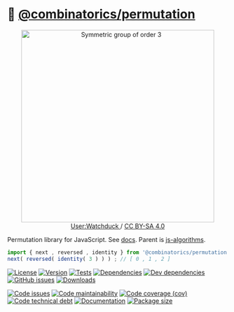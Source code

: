 :seat: [@combinatorics/permutation](https://computational-combinatorics.github.io/permutation)
==

<p align="center">
<a href="https://commons.wikimedia.org/wiki/File:Symmetric_group_3;_Cayley_table;_matrices.svg">
<img alt="Symmetric group of order 3" src="https://upload.wikimedia.org/wikipedia/commons/e/e0/Symmetric_group_3;_Cayley_table;_matrices.svg" width="440">
</a><br/>
<a href="https://en.wikipedia.org/wiki/User:Watchduck">
User:Watchduck
</a>
/
<a href="https://creativecommons.org/licenses/by-sa/4.0">CC BY-SA 4.0</a>
</p>

Permutation library for JavaScript.
See [docs](https://computational-combinatorics.github.io/permutation).
Parent is [js-algorithms](https://github.com/make-github-pseudonymous-again/js-algorithms).

```js
import { next , reversed , identity } from '@combinatorics/permutation' ;
next( reversed( identity( 3 ) ) ) ; // [ 0 , 1 , 2 ]
```

[![License](https://img.shields.io/github/license/computational-combinatorics/permutation.svg)](https://raw.githubusercontent.com/computational-combinatorics/permutation/main/LICENSE)
[![Version](https://img.shields.io/npm/v/@combinatorics/permutation.svg)](https://www.npmjs.org/package/@combinatorics/permutation)
[![Tests](https://img.shields.io/github/workflow/status/computational-combinatorics/permutation/ci?event=push&label=tests)](https://github.com/computational-combinatorics/permutation/actions/workflows/ci.yml?query=branch:main)
[![Dependencies](https://img.shields.io/david/computational-combinatorics/permutation.svg)](https://david-dm.org/computational-combinatorics/permutation)
[![Dev dependencies](https://img.shields.io/david/dev/computational-combinatorics/permutation.svg)](https://david-dm.org/computational-combinatorics/permutation?type=dev)
[![GitHub issues](https://img.shields.io/github/issues/computational-combinatorics/permutation.svg)](https://github.com/computational-combinatorics/permutation/issues)
[![Downloads](https://img.shields.io/npm/dm/@combinatorics/permutation.svg)](https://www.npmjs.org/package/@combinatorics/permutation)

[![Code issues](https://img.shields.io/codeclimate/issues/computational-combinatorics/permutation.svg)](https://codeclimate.com/github/computational-combinatorics/permutation/issues)
[![Code maintainability](https://img.shields.io/codeclimate/maintainability/computational-combinatorics/permutation.svg)](https://codeclimate.com/github/computational-combinatorics/permutation/trends/churn)
[![Code coverage (cov)](https://img.shields.io/codecov/c/gh/computational-combinatorics/permutation/main.svg)](https://codecov.io/gh/computational-combinatorics/permutation)
[![Code technical debt](https://img.shields.io/codeclimate/tech-debt/computational-combinatorics/permutation.svg)](https://codeclimate.com/github/computational-combinatorics/permutation/trends/technical_debt)
[![Documentation](https://computational-combinatorics.github.io/permutation/badge.svg)](https://computational-combinatorics.github.io/permutation/source.html)
[![Package size](https://img.shields.io/bundlephobia/minzip/@combinatorics/permutation)](https://bundlephobia.com/result?p=@combinatorics/permutation)
